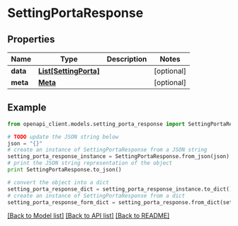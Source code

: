 # SettingPortaResponse


## Properties

Name | Type | Description | Notes
------------ | ------------- | ------------- | -------------
**data** | [**List[SettingPorta]**](SettingPorta.md) |  | [optional] 
**meta** | [**Meta**](Meta.md) |  | [optional] 

## Example

```python
from openapi_client.models.setting_porta_response import SettingPortaResponse

# TODO update the JSON string below
json = "{}"
# create an instance of SettingPortaResponse from a JSON string
setting_porta_response_instance = SettingPortaResponse.from_json(json)
# print the JSON string representation of the object
print SettingPortaResponse.to_json()

# convert the object into a dict
setting_porta_response_dict = setting_porta_response_instance.to_dict()
# create an instance of SettingPortaResponse from a dict
setting_porta_response_form_dict = setting_porta_response.from_dict(setting_porta_response_dict)
```
[[Back to Model list]](../README.md#documentation-for-models) [[Back to API list]](../README.md#documentation-for-api-endpoints) [[Back to README]](../README.md)


